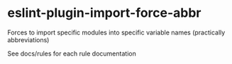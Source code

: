 # eslint-plugin-import-force-abbr
Forces to import specific modules into specific variable names (practically abbreviations)

See docs/rules for each rule documentation